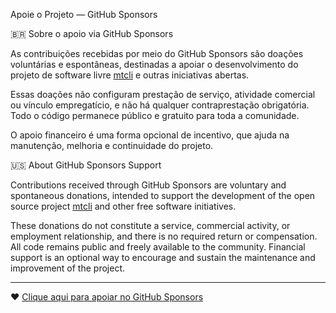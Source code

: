 Apoie o Projeto — GitHub Sponsors

🇧🇷 Sobre o apoio via GitHub Sponsors

As contribuições recebidas por meio do GitHub Sponsors são doações voluntárias e espontâneas, destinadas a apoiar o desenvolvimento do projeto de software livre [mtcli](https://pypi.org/project/mtcli/) e outras iniciativas abertas.

Essas doações não configuram prestação de serviço, atividade comercial ou vínculo empregatício, e não há qualquer contraprestação obrigatória.  
Todo o código permanece público e gratuito para toda a comunidade.

O apoio financeiro é uma forma opcional de incentivo, que ajuda na manutenção, melhoria e continuidade do projeto.

🇺🇸 About GitHub Sponsors Support

Contributions received through GitHub Sponsors are voluntary and spontaneous donations, intended to support the development of the open source project [mtcli](https://pypi.org/project/mtcli/) and other free software initiatives.

These donations do not constitute a service, commercial activity, or employment relationship, and there is no required return or compensation.  
All code remains public and freely available to the community.
Financial support is an optional way to encourage and sustain the maintenance and improvement of the project.

---

❤ [Clique aqui para apoiar no GitHub Sponsors](https://github.com/sponsors/vfranca)
